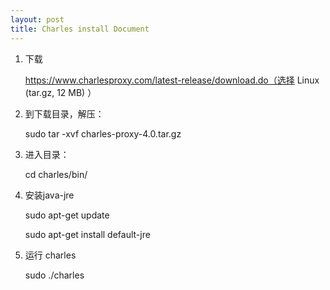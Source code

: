 ```yaml
---
layout: post
title: Charles install Document
---
```


1. 下载

    https://www.charlesproxy.com/latest-release/download.do（选择 Linux (tar.gz, 12 MB) ）

2. 到下载目录，解压：

   sudo tar -xvf charles-proxy-4.0.tar.gz

3. 进入目录：

   cd charles/bin/

4. 安装java-jre

   sudo apt-get update

   sudo apt-get install default-jre

5. 运行 charles

   sudo ./charles


